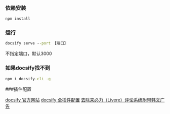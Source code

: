 ### 依赖安装
```cmd
npm install
```

### 运行
```cmd
docsify serve --port 【端口】
```
不指定端口，默认3000

### 如果docsify找不到
```cmd
npm i docsify-cli -g
```

###插件配置

[docsify 官方网站](https://docsify.js.org/#/zh-cn/)
[docsify 全插件配置](https://xiaofei.site/#/%E8%B5%84%E6%BA%90%E5%AF%BC%E8%88%AA/link?id=%e6%96%87%e6%a1%a3%e5%b7%a5%e5%85%b7)
[去除来必力（Livere）评论系统附带韩文广告](https://wzw21.cn/2022/02/06/rm-ad/)